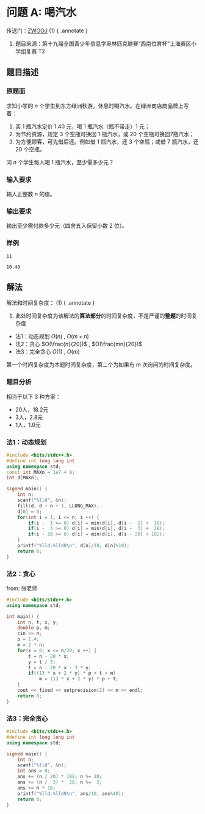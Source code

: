 # 问题 A: 喝汽水

传送门：[ZWGOJ](http://81.68.64.169/problem.php?cid=1012&pid=0) (1)
{ .annotate }

1.  题目来源：第十九届全国青少年信息学奥林匹克联赛“西南位育杯”上海赛区小学组复赛 T2

<!--https://max.book118.com/html/2021/1128/5213312124004123.shtm-->

## 题目描述

### 原题面

求知小学的 $n$ 个学生到东方绿洲秋游，休息时喝汽水。在绿洲商店商品牌上写着：

1. 买 $1$ 瓶汽水定价 $1.40$ 元，喝 $1$ 瓶汽水（瓶不带走）$1$ 元；
2. 为节约资源，规定 $3$ 个空瓶可换回 $1$ 瓶汽水，或 $20$ 个空瓶可换回7瓶汽水；
3. 为方便顾客，可先借后还。例如借 $1$ 瓶汽水，还 $3$ 个空瓶；或借 $7$ 瓶汽水，还 $20$ 个空瓶。

问 $n$ 个学生每人喝 $1$ 瓶汽水，至少需多少元？

### 输入要求

输入正整数 $n$ 的值。

### 输出要求

输出至少需付款多少元（四舍五入保留小数 $2$ 位）。

### 样例

<div class="grid" markdown>

```text
11
```

```text
10.40
```

</div>

## 解法

解法和时间复杂度： (1)
{ .annotate }

1.  此处时间复杂度为该解法的**算法部分**的时间复杂度，不是严谨的**整题**的时间复杂度

<!---->
- 法1：动态规划 $O(n)$ , $O(m+n)$  
- 法2：贪心 $O(\frac{n}{20})$ , $O(\frac{mn}{20})$  
- 法3：完全贪心 $O(1)$ , $O(m)$  

第一个时间复杂度为本题时间复杂度，第二个为如果有 $m$ 次询问的时间复杂度。

### 题目分析

相当于以下 $3$ 种方案：

- 20人，18.2元
- 3人，2.8元
- 1人，1.0元

### 法1：动态规划

```cpp
#include <bits/stdc++.h>
#define int long long int
using namespace std;
const int MAXn = 1e7 + 9;
int d[MAXn];

signed main() {
    int n;
    scanf("%lld", &n);
    fill(d, d + n + 1, LLONG_MAX);
    d[0] = 0;
    for(int i = 1; i <= n; i ++) {
        if(i -  1 >= 0) d[i] = min(d[i], d[i -  1] +  10);
        if(i -  3 >= 0) d[i] = min(d[i], d[i -  3] +  28);
        if(i - 20 >= 0) d[i] = min(d[i], d[i - 20] + 182);
    }
    printf("%lld.%lld0\n", d[n]/10, d[n]%10);
    return 0;
}
```

### 法2：贪心

from: 张老师

```cpp
#include <bits/stdc++.h>
using namespace std;

int main() {
    int n, t, x, y;
    double p, m;
    cin >> n;
    p = 1.4;
    m = 2 * n;
    for(x = 0; x <= n/20; x ++) {
        t = n - 20 * x;
        y = t / 3;
        t = n - 20 * x - 3 * y;
        if((13 * x + 2 * y) * p + t < m)
            m = (13 * x + 2 * y) * p + t;
    }
    cout << fixed << setprecision(2) << m << endl;
    return 0;
}
```

### 法3：完全贪心

```cpp
#include <bits/stdc++.h>
#define int long long int
using namespace std;

signed main() {
    int n;
    scanf("%lld", &n);
    int ans = 0;
    ans += (n / 20) * 182; n %= 20;
    ans += (n /  3) *  28; n %=  3;
    ans += n * 10;
    printf("%lld.%lld0\n", ans/10, ans%10);
    return 0;
}
```
